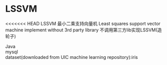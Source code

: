 # LSSVM
<<<<<<< HEAD
LSSVM 最小二乘支持向量机
Least squares support vector machine
implement without 3rd party library  不调用第三方lib实现LSSVM(造轮子)

Java  
mysql    
dataset(downloaded from UIC machine learning repository):iris
